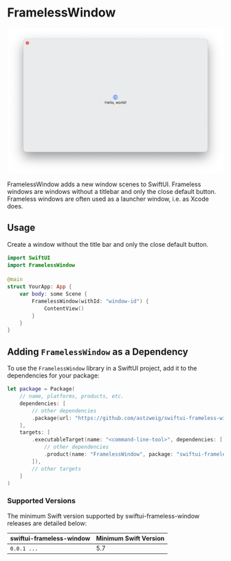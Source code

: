# FramelessWindow
![Frameless window on macOS](Examples/Frameless-Window.png)

FramelessWindow adds a new window scenes to SwiftUI. Frameless windows are
windows without a titlebar and only the close default button.
Frameless windows are often used as a launcher window, i.e. as Xcode does.

## Usage
Create a window without the title bar and only the close default button.

```swift
import SwiftUI
import FramelessWindow

@main
struct YourApp: App {
    var body: some Scene {
        FramelessWindow(withId: "window-id") {
            ContentView()
        }
    }
}
```

## Adding `FramelessWindow` as a Dependency

To use the `FramelessWindow` library in a SwiftUI project, 
add it to the dependencies for your package:

```swift
let package = Package(
    // name, platforms, products, etc.
    dependencies: [
        // other dependencies
        .package(url: "https://github.com/astzweig/swiftui-frameless-window", from: "0.0.1"),
    ],
    targets: [
        .executableTarget(name: "<command-line-tool>", dependencies: [
            // other dependencies
            .product(name: "FramelessWindow", package: "swiftui-frameless-window"),
        ]),
        // other targets
    ]
)
```

### Supported Versions

The minimum Swift version supported by swiftui-frameless-window releases are detailed below:

swiftui-frameless-window   | Minimum Swift Version
---------------------------|----------------------
`0.0.1 ...`                | 5.7
